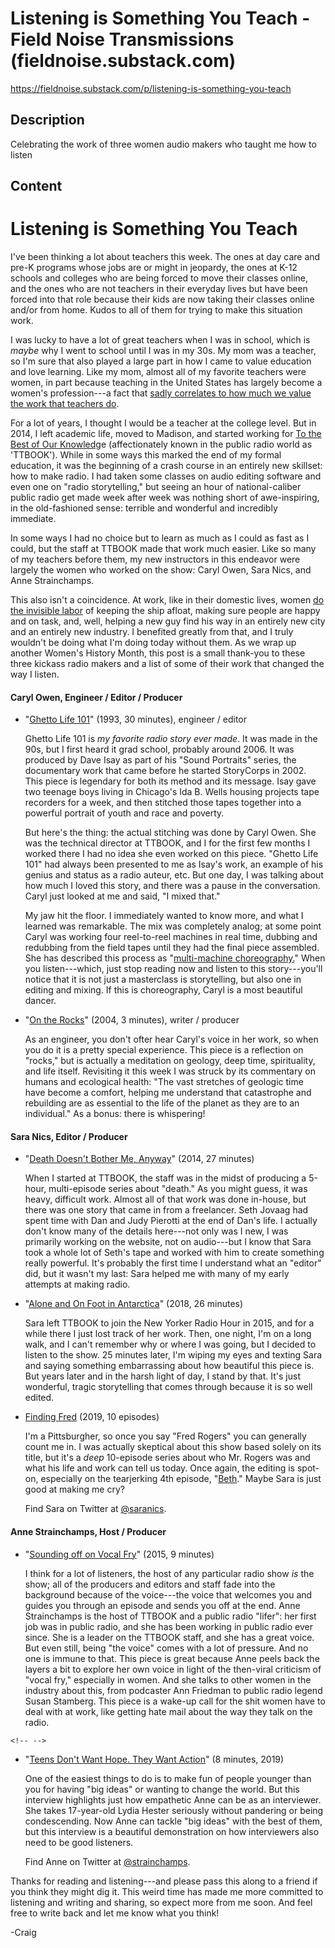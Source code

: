 # Listening is Something You Teach - Field Noise Transmissions (fieldnoise.substack.com)

<https://fieldnoise.substack.com/p/listening-is-something-you-teach>

## Description

Celebrating the work of three women audio makers who taught me how to listen

## Content

Listening is Something You Teach
================================

I've been thinking a lot about teachers this week. The ones at day care and pre-K programs whose jobs are or might in jeopardy, the ones at K-12 schools and colleges who are being forced to move their classes online, and the ones who are not teachers in their everyday lives but have been forced into that role because their kids are now taking their classes online and/or from home. Kudos to all of them for trying to make this situation work.

I was lucky to have a lot of great teachers when I was in school, which is *maybe* why I went to school until I was in my 30s. My mom was a teacher, so I'm sure that also played a large part in how I came to value education and love learning. Like my mom, almost all of my favorite teachers were women, in part because teaching in the United States has largely become a women's profession---a fact that [sadly correlates to how much we value the work that teachers do](https://www.theatlantic.com/education/archive/2019/02/the-explosion-of-women-teachers/582622/).

For a lot of years, I thought I would be a teacher at the college level. But in 2014, I left academic life, moved to Madison, and started working for [To the Best of Our Knowledg](https://www.ttbook.org/)e (affectionately known in the public radio world as 'TTBOOK'). While in some ways this marked the end of my formal education, it was the beginning of a crash course in an entirely new skillset: how to make radio. I had taken some classes on audio editing software and even one on "radio storytelling," but seeing an hour of national-caliber public radio get made week after week was nothing short of awe-inspiring, in the old-fashioned sense: terrible and wonderful and incredibly immediate.

In some ways I had no choice but to learn as much as I could as fast as I could, but the staff at TTBOOK made that work much easier. Like so many of my teachers before them, my new instructors in this endeavor were largely the women who worked on the show: Caryl Owen, Sara Nics, and Anne Strainchamps.

This also isn't a coincidence. At work, like in their domestic lives, women [do the invisible labor](https://qz.com/599999/at-work-as-at-home-men-reap-the-benefits-of-womens-invisible-labor/) of keeping the ship afloat, making sure people are happy and on task, and, well, helping a new guy find his way in an entirely new city and an entirely new industry. I benefited greatly from that, and I truly wouldn't be doing what I'm doing today without them. As we wrap up another Women's History Month, this post is a small thank-you to these three kickass radio makers and a list of some of their work that changed the way I listen.

#### Caryl Owen, Engineer / Editor / Producer

-   "[Ghetto Life 101](https://storycorps.org/stories/ghetto-life-101/)" (1993, 30 minutes), engineer / editor

    Ghetto Life 101 is *my favorite radio story ever made*. It was made in the 90s, but I first heard it grad school, probably around 2006. It was produced by Dave Isay as part of his "Sound Portraits" series, the documentary work that came before he started StoryCorps in 2002. This piece is legendary for both its method and its message. Isay gave two teenage boys living in Chicago's Ida B. Wells housing projects tape recorders for a week, and then stitched those tapes together into a powerful portrait of youth and race and poverty.

    But here's the thing: the actual stitching was done by Caryl Owen. She was the technical director at TTBOOK, and I for the first few months I worked there I had no idea she even worked on this piece. "Ghetto Life 101" had always been presented to me as Isay's work, an example of his genius and status as a radio auteur, etc. But one day, I was talking about how much I loved this story, and there was a pause in the conversation. Caryl just looked at me and said, "I mixed that."

    My jaw hit the floor. I immediately wanted to know more, and what I learned was remarkable. The mix was completely analog; at some point Caryl was working four reel-to-reel machines in real time, dubbing and redubbing from the field tapes until they had the final piece assembled. She has described this process as "[multi-machine choreography.](https://books.google.com/books?id=0ELBDwAAQBAJ&pg=PT147&lpg=PT147&dq=caryl+owen+ghetto+life&source=bl&ots=PiizOq2GBz&sig=ACfU3U0J-0u4glUYo3uf31T6S_3Tx4Drjg&hl=en&sa=X&ved=2ahUKEwiY6bKQ87_oAhWZGs0KHUXUCdoQ6AEwAHoECAgQAQ#v=onepage&q=caryl%20owen%20ghetto%20life&f=false)" When you listen---which, just stop reading now and listen to this story---you'll notice that it is not just a masterclass is storytelling, but also one in editing and mixing. If this is choreography, Caryl is a most beautiful dancer.

-   "[On the Rocks](https://www.ttbook.org/interview/caryl-owens-rocks)" (2004, 3 minutes), writer / producer

    As an engineer, you don't ofter hear Caryl's voice in her work, so when you do it is a pretty special experience. This piece is a reflection on "rocks," but is actually a meditation on geology, deep time, spirituality, and life itself. Revisiting it this week I was struck by its commentary on humans and ecological health: "The vast stretches of geologic time have become a comfort, helping me understand that catastrophe and rebuilding are as essential to the life of the planet as they are to an individual." As a bonus: there is whispering!

#### Sara Nics, Editor / Producer

-   "[Death Doesn\'t Bother Me, Anyway](https://www.ttbook.org/interview/death-doesnt-bother-me-anyway-complete-dan-pierotti-story)" (2014, 27 minutes)

    When I started at TTBOOK, the staff was in the midst of producing a 5-hour, multi-episode series about "death." As you might guess, it was heavy, difficult work. Almost all of that work was done in-house, but there was one story that came in from a freelancer. Seth Jovaag had spent time with Dan and Judy Pierotti at the end of Dan\'s life. I actually don't know many of the details here---not only was I new, I was primarily working on the website, not on audio---but I know that Sara took a whole lot of Seth's tape and worked with him to create something really powerful. It's probably the first time I understand what an "editor" did, but it wasn't my last: Sara helped me with many of my early attempts at making radio.

-   "[Alone and On Foot in Antarctica](https://www.wnycstudios.org/podcasts/tnyradiohour/segments/alone-and-foot-antarctica)" (2018, 26 minutes)

    Sara left TTBOOK to join the New Yorker Radio Hour in 2015, and for a while there I just lost track of her work. Then, one night, I'm on a long walk, and I can't remember why or where I was going, but I decided to listen to the show. 25 minutes later, I'm wiping my eyes and texting Sara and saying something embarrassing about how beautiful this piece is. But years later and in the harsh light of day, I stand by that. It's just wonderful, tragic storytelling that comes through because it is so well edited.

-   [Finding Fred](https://pod.link/1477279443) (2019, 10 episodes)

    I'm a Pittsburgher, so once you say "Fred Rogers" you can generally count me in. I was actually skeptical about this show based solely on its title, but it's a *deep* 10-episode series about who Mr. Rogers was and what his life and work can tell us today. Once again, the editing is spot-on, especially on the tearjerking 4th episode, "[Beth](https://www.fatherly.com/uncategorized/finding-fred-episode-4-fred-rogers-podcast/)." Maybe Sara is just good at making me cry?

    Find Sara on Twitter at [\@saranics](https://twitter.com/saranics).

#### Anne Strainchamps, Host / Producer

-   "[Sounding off on Vocal Fry](https://www.ttbook.org/interview/sounding-vocal-fry)" (2015, 9 minutes)

    I think for a lot of listeners, the host of any particular radio show *is* the show; all of the producers and editors and staff fade into the background because of the voice---the voice that welcomes you and guides you through an episode and sends you off at the end. Anne Strainchamps is the host of TTBOOK and a public radio "lifer": her first job was in public radio, and she has been working in public radio ever since. She is a leader on the TTBOOK staff, and she has a great voice. But even still, being "the voice" comes with a lot of pressure. And no one is immune to that. This piece is great because Anne peels back the layers a bit to explore her own voice in light of the then-viral criticism of "vocal fry," especially in women. And she talks to other women in the industry about this, from podcaster Ann Friedman to public radio legend Susan Stamberg. This piece is a wake-up call for the shit women have to deal with at work, like getting hate mail about the way they talk on the radio.

```{=html}
<!-- -->
```
-   "[Teens Don't Want Hope. They Want Action](https://www.ttbook.org/interview/teens-dont-want-hope-they-want-action)" (8 minutes, 2019)

    One of the easiest things to do is to make fun of people younger than you for having "big ideas" or wanting to change the world. But this interview highlights just how empathetic Anne can be as an interviewer. She takes 17-year-old Lydia Hester seriously without pandering or being condescending. Now Anne can tackle "big ideas" with the best of them, but this interview is a beautiful demonstration on how interviewers also need to be good listeners.

    Find Anne on Twitter at [\@strainchamps](https://twitter.com/strainchamps?lang=en).

Thanks for reading and listening---and please pass this along to a friend if you think they might dig it. This weird time has made me more committed to listening and writing and sharing, so expect more from me soon. And feel free to write back and let me know what you think!

-Craig
